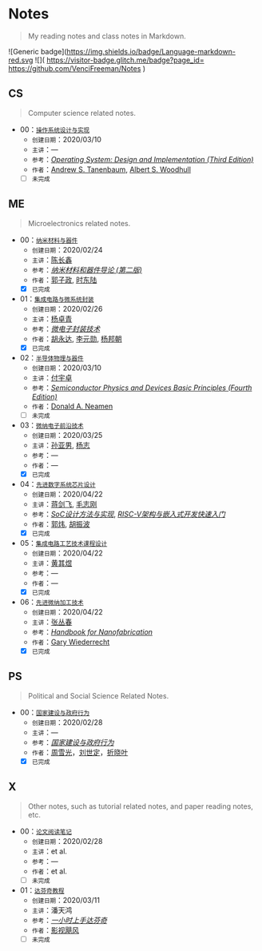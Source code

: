 # Notes
> My reading notes and class notes in Markdown.

 ![Generic badge](https://img.shields.io/badge/Language-markdown-red.svg ![]( https://visitor-badge.glitch.me/badge?page_id= https://github.com/VenciFreeman/Notes )

## CS

> Computer science related notes.

- 00：[`操作系统设计与实现`]( https://github.com/VenciFreeman/Notes/tree/master/CS00_操作系统设计与实现 )
  - `创建日期`：2020/03/10
  - `主讲`：—
  - `参考`：[*Operating System: Design and Implementation (Third Edition)*]( http://vig.prenhall.com/catalog/academic/product/0,1144,0131429388,00.html )
  - `作者`：[Andrew S. Tanenbaum]( https://www.cs.vu.nl/~ast/ ), [Albert S. Woodhull]( http://minix1.woodhull.com/asw/ )
  - [ ] `未完成`

## ME

> Microelectronics related notes.

- 00：[`纳米材料与器件`]( https://github.com/VenciFreeman/Notes/tree/master/ME00_纳米材料与器件 )
  - `创建日期`：2020/02/24
  - `主讲`：[陈长鑫]( http://dmne.sjtu.edu.cn/dmne/faculty/teacher/chenchangxin/ )
  - `参考`：[*纳米材料和器件导论 (第二版)*]( https://book.douban.com/subject/5921449/ )
  - `作者`：[郭子政](https://baike.baidu.com/item/郭子政/1572612), [时东陆]( https://baike.baidu.com/item/时东陆 )
  - [x] `已完成`
- 01：[`集成电路与微系统封装`]( https://github.com/VenciFreeman/Notes/tree/master/ME01_集成电路与微系统封装) 
  - `创建日期`：2020/02/26
  - `主讲`：[杨卓青]( http://dmne.sjtu.edu.cn/dmne/faculty/teacher/yangzhuoqing/ )
  - `参考`：[*微电子封装技术*]( http://book.sciencereading.cn/shop/book/Booksimple/show.do?id=BD99D97BD2203467AB0D3BC89F988C2DD000 )
  - `作者`：[胡永达]( http://www.ese.uestc.edu.cn/info/5036/8569.htm ), [李元勋]( http://www.ese.uestc.edu.cn/info/5035/7613.htm ), [杨邦朝]( http://upload.xueshu.baidu.com/scholarID/CN-BZ74BGOJ )
  - [x] `已完成`
- 02：[`半导体物理与器件`](https://github.com/VenciFreeman/Notes/tree/master/ME02_半导体物理与器件) 
  - `创建日期`：2020/03/10
  - `主讲`：[付宇卓]( http://dmne.sjtu.edu.cn/dmne/faculty/teacher/fuyuzhuo/ )
  - `参考`：[*Semiconductor Physics and Devices Basic Principles (Fourth Edition)*]( https://easyengineering.net/semiconductor-physics-and-devices-by-donald-neamen-book/ )
  - `作者`：[Donald A. Neamen]( https://ece.unm.edu/faculty-staff/emeritus-profile/donald-neamen.html )
  - [ ] `未完成`
- 03：[`微纳电子前沿技术`]( https://github.com/VenciFreeman/Notes/tree/master/ME03_微纳电子前沿技术 )
  - `创建日期`：2020/03/25
  - `主讲`：[孙亚男]( http://dmne.sjtu.edu.cn/dmne/faculty/teacher/sunyanan/ ), [杨志]( http://dmne.sjtu.edu.cn/dmne/faculty/teacher/yangzhi/ )
  - `参考`：—
  - `作者`：—
  - [x] `已完成`
- 04：[`先进数字系统芯片设计`]( https://github.com/VenciFreeman/Notes/tree/master/ME04_先进数字系统芯片设计 )
  - `创建日期`：2020/04/22
  - `主讲`：[蒋剑飞]( http://ic.sjtu.edu.cn/ic/faculty/jiangjianfei/ ), [毛志刚]( http://ic.sjtu.edu.cn/ic/faculty/maozhigang/ ) 
  - `参考`：[*SoC设计方法与实现*]( https://book.douban.com/subject/6844208/ ), [*RISC-V架构与嵌入式开发快速入门*]( https://book.douban.com/subject/30766751/ )
  - `作者`：[郭炜](  http://school.freekaoyan.com/tj/tju/daoshi/2016/02-03/1454482232483789.shtml  ), [胡振波](  https://www.qixin.com/shareholder/e883a1e68cafe6b3a2/f4c9d5a0-fa9a-4fa5-81bb-60dcaa7e56af  )
  - [x] `已完成`
- 05：[`集成电路工艺技术课程设计`]( https://github.com/VenciFreeman/Notes/tree/master/ME05_集成电路工艺技术课程设计 )
  - `创建日期`：2020/04/22
  - `主讲`：[黄其煜]( http://ic.sjtu.edu.cn/ic/faculty/maozhigang/ ) 
  - `参考`：—
  - `作者`：—
  - [x] `已完成`
- 06：[`先进微纳加工技术`]( https://github.com/VenciFreeman/Notes/tree/master/ME06_先进微纳加工技术 )
  - `创建日期`：2020/04/22
  - `主讲`：[张丛春]( http://ic.sjtu.edu.cn/ic/faculty/maozhigang/ )
  - `参考`：[*Handbook for Nanofabrication*]( https://books.google.com/books?id=Ks6WCn6nkiwC&printsec=frontcover#v=onepage&q&f=false )
  - `作者`：[Gary Wiederrecht]( https://www.anl.gov/profile/gary-wiederrecht )
  - [x] `已完成`

## PS

> Political and Social Science Related Notes.

- 00：[`国家建设与政府行为`]( https://github.com/VenciFreeman/Notes/tree/master/PS00_国家建设与政府行为 )
  - `创建日期`：2020/02/28
  - `主讲`：—
  - `参考`：[*国家建设与政府行为*]( https://book.douban.com/subject/11525224/ )
  - `作者`：[周雪光]( https://sociology.stanford.edu/people/xueguang-zhou )，[刘世定]( http://www.shehui.pku.edu.cn/sz/content.aspx?nodeid=589 )，[折晓叶]( http://nisd.cssn.cn/shfzzlyjy/shfzzlyjy_rcdw/rcdw_yjry/yjry_yjy/201212/t20121224_1823111.shtml )
  - [x] `已完成`

## X

> Other notes, such as tutorial related notes, and paper reading notes, etc.

- 00：[`论文阅读笔记`]( https://github.com/VenciFreeman/Notes/tree/master/X00_论文阅读笔记 )
  - `创建日期`：2020/02/28
  - `主讲`：et al.
  - `参考`：—
  - `作者`：et al.
  - [ ] `未完成`
- 01：[`达芬奇教程`]( https://github.com/VenciFreeman/Notes/tree/master/T00_达芬奇教程 )
  - `创建日期`：2020/03/11
  - `主讲`：潘天鸿
  - `参考`：[*一小时上手达芬奇*]( https://www.bilibili.com/video/av90173725)
  - `作者`：[影视飓风]( https://space.bilibili.com/946974?from=search&seid=4466702368272596293 )
  - [ ] `未完成`